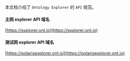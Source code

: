 

本文档介绍了 `Ontology Explorer` 的 `API` 规范。

#### 主网 explorer API 域名
[https://explorer.ont.io](https://explorer.ont.io)

#### 测试网 explorer API 域名
[https://polarisexplorer.ont.io](https://polarisexplorer.ont.io)
